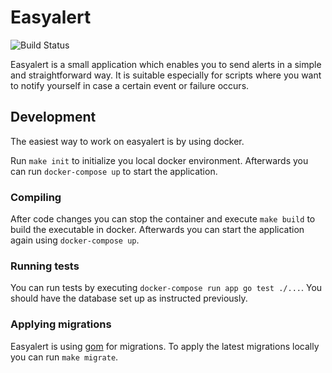 # Easyalert
![Build Status](https://travis-ci.org/bakku/easyalert.svg?branch=master)

Easyalert is a small application which enables you to send alerts in a simple and straightforward way. It is suitable especially for scripts where you want to notify yourself in case a certain event or failure occurs.

## Development

The easiest way to work on easyalert is by using docker.

Run `make init` to initialize you local docker environment. Afterwards you can run `docker-compose up` to start the application.

### Compiling

After code changes you can stop the container and execute `make build` to build the executable in docker. Afterwards you can start the application again using `docker-compose up`.

### Running tests

You can run tests by executing `docker-compose run app go test ./...`. You should have the database set up as instructed previously.

### Applying migrations

Easyalert is using [gom](https://github.com/bakku/gom) for migrations. To apply the latest migrations locally you can run `make migrate`.